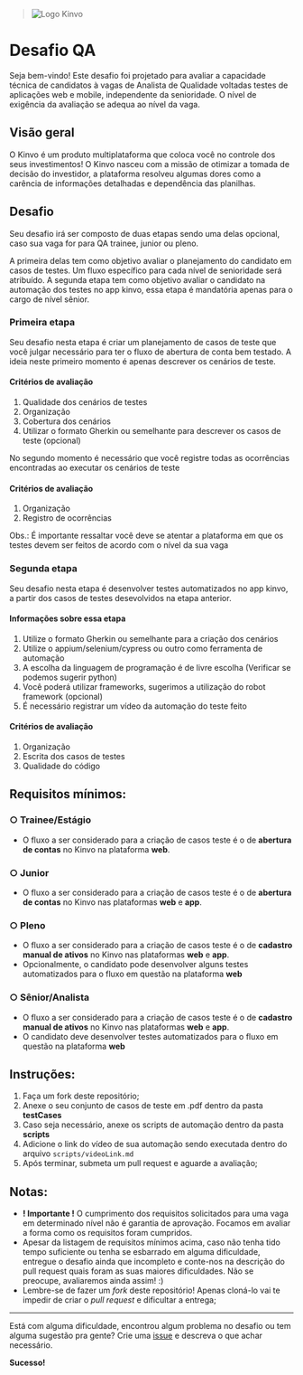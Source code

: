 > ![Logo Kinvo](https://github.com/cbfranca/kinvo-front-end-test/blob/master/logo.svg)

# Desafio QA

Seja bem-vindo! Este desafio foi projetado para avaliar a capacidade técnica de candidatos à vagas de Analista de Qualidade voltadas testes de aplicações web e mobile, independente da senioridade. O nível de exigência da avaliação se adequa ao nível da vaga.

## Visão geral

O Kinvo é um produto multiplataforma que coloca você no controle dos seus investimentos! O Kinvo nasceu com a missão de otimizar a tomada de decisão do investidor, a plataforma resolveu algumas dores como a carência de informações detalhadas e dependência das planilhas.

## Desafio
Seu desafio irá ser composto de duas etapas sendo uma delas opcional, caso sua vaga for para QA trainee, junior ou pleno.

A primeira delas tem como objetivo avaliar o planejamento do candidato em casos de testes. Um fluxo específico para cada nível de senioridade será atribuído. 
A segunda etapa tem como objetivo avaliar o candidato na automação dos testes no app kinvo, essa etapa é mandatória apenas para o cargo de nível sênior.


### Primeira etapa
Seu desafio nesta etapa é criar um planejamento de casos de teste que você julgar necessário para ter o fluxo de abertura de conta bem testado. A ideia neste primeiro momento é apenas descrever os cenários de teste.

#### Critérios de avaliação
1. Qualidade dos cenários de testes
2. Organização
3. Cobertura dos cenários
4. Utilizar o formato Gherkin ou semelhante para descrever os casos de teste (opcional)

No segundo momento é necessário que você registre todas as ocorrências encontradas ao executar os cenários de teste

#### Critérios de avaliação
1. Organização
2. Registro de ocorrências

Obs.: É importante ressaltar você deve se atentar a plataforma em que os testes devem ser feitos de acordo com o nível da sua vaga

### Segunda etapa
Seu desafio nesta etapa é desenvolver testes automatizados no app kinvo, a partir dos casos de testes desevolvidos na etapa anterior.

#### Informações sobre essa etapa
1. Utilize o formato Gherkin ou semelhante para a criação dos cenários 
2. Utilize o appium/selenium/cypress ou outro como ferramenta de automação
3. A escolha da linguagem de programação é de livre escolha (Verificar se podemos sugerir python)
4. Você poderá utilizar frameworks, sugerimos a utilização do robot framework (opcional)
5. É necessário registrar um vídeo da automação do teste feito

#### Critérios de avaliação
1. Organização
2. Escrita dos casos de testes
3. Qualidade do código


## Requisitos mínimos:

### ○ Trainee/Estágio

- O fluxo a ser considerado para a criação de casos teste é o de **abertura de contas** no Kinvo na plataforma **web**.

### ○ Junior

- O fluxo a ser considerado para a criação de casos teste é o de **abertura de contas** no Kinvo nas plataformas **web** e **app**.

### ○ Pleno

- O fluxo a ser considerado para a criação de casos teste é o de **cadastro manual de ativos** no Kinvo nas plataformas **web** e **app**.
- Opcionalmente, o candidato pode desenvolver alguns testes automatizados para o fluxo em questão na plataforma **web**

### ○ Sênior/Analista

- O fluxo a ser considerado para a criação de casos teste é o de **cadastro manual de ativos** no Kinvo nas plataformas **web** e **app**.
- O candidato deve desenvolver testes automatizados para o fluxo em questão na plataforma **web**


## Instruções:

1. Faça um fork deste repositório;
2. Anexe o seu conjunto de casos de teste em .pdf dentro da pasta **testCases**
3. Caso seja necessário, anexe os scripts de automação dentro da pasta **scripts**
4. Adicione o link do vídeo de sua automação sendo executada dentro do arquivo `scripts/videoLink.md`
5. Após terminar, submeta um pull request e aguarde a avaliação;

## Notas:

- **! Importante !** O cumprimento dos requisitos solicitados para uma vaga em determinado nível não é garantia de aprovação. Focamos em avaliar a forma como os requisitos foram cumpridos.
- Apesar da listagem de requisitos mínimos acima, caso não tenha tido tempo suficiente ou tenha se esbarrado em alguma dificuldade, entregue o desafio ainda que incompleto e conte-nos na descrição do pull request quais foram as suas maiores dificuldades.
  Não se preocupe, avaliaremos ainda assim! :)
- Lembre-se de fazer um _fork_ deste repositório! Apenas cloná-lo vai te impedir de criar o _pull request_ e dificultar a entrega;

---

Está com alguma dificuldade, encontrou algum problema no desafio ou tem alguma sugestão pra gente? Crie uma [issue](https://github.com/kinvoapp/kinvo-quality-assurance-test/issues) e descreva o que achar necessário.

**Sucesso!**
